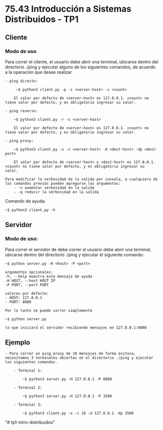 # 75.43 Introducción a Sistemas Distribuidos - TP1
 

 ## Cliente

### Modo de uso

Para correr el cliente, el usuario debe abrir una terminal, ubicarse dentro del directorio ./ping y ejecutar alguno de los siguientes comandos, de acuerdo a la operación que desee realizar

    - ping directo:
    
         ~$ python3 client.py -p -s <server-host> -c <count>

        El valor por defecto de <server-host> es 127.0.0.1. <count> no tiene valor por defecto, y es obligatorio ingresar su valor.

    - ping reverso: 
        
        ~$ python3 client.py -r -s <server-host>

        El valor por defecto de <server-host> es 127.0.0.1. <count> no tiene valor por defecto, y es obligatorio ingresar su valor.

    - ping proxy: 
    
        ~$ python3 client.py -x -s <server-host> -d <dest-host> -dp <dest-port>

        El valor por defecto de <server-host> y <dest-host> es 127.0.0.1. <count> no tiene valor por defecto, y es obligatorio ingresar su valor.

    Para modificar la verbosidad de la salida por consola, a cualquiera de los comandos previos pueden agregarse los argumentos:
        - -v aumentar verbosidad en la salida
        - -q reducir la verbosidad en la salida


Comando de ayuda:

    ~$ python3 client.py -h    

 ## Servidor

 ### Modo de uso:

Para correr el servidor de debe correr el usuario debe abrir una terminal, ubicarse dentro del directorio ./ping y ejecutar el siguiente comando:

    ~$ python server.py -H <host> -P <port>

    argumentos opcionales: 
    -h, --help muestra este mensaje de ayuda
    -H HOST, --host HOST IP
    -P PORT, --port PORT

    valores por defecto:
    - HOST: 127.0.0.1
    - PORT: 8080

    Por lo tanto se puede correr simplemente
    
    ~$ python server.py

    lo que iniciará el servidor recibiendo mensajes en 127.0.0.1:8080
 

 ## Ejemplo

    - Para correr un ping proxy de 10 mensajes de forma exitosa, necesitamos 3 terminales abiertas en el directorio ./ping y ejecutar los siguientes comandos.

        - Terminal 1:

            ~$ python3 server.py -H 127.0.0.1 -P 8080

        - Terminal 2:

            ~$ python3 server.py -H 127.0.0.1 -P 3500

        - Terminal 3: 

            ~$ python3 client.py -x -c 10 -d 127.0.0.1 -dp 3500


 "# tp1-intro-distribuidos" 